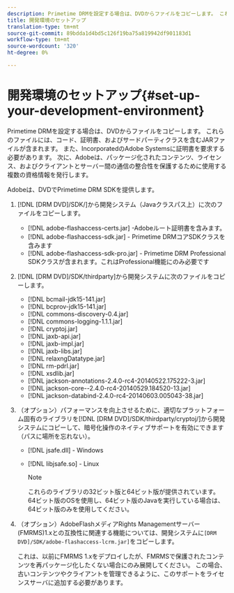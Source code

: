 ```yaml
---
description: Primetime DRMを設定する場合は、DVDからファイルをコピーします。 これらのファイルには、コード、証明書、およびサードパーティクラスを含むJARファイルが含まれます。 また、IncorporatedのAdobe Systemsに証明書を要求する必要があります。 次に、Adobeは、パッケージ化されたコンテンツ、ライセンス、およびクライアントとサーバー間の通信の整合性を保護するために使用する複数の資格情報を発行します。
title: 開発環境のセットアップ
translation-type: tm+mt
source-git-commit: 89bdda1d4bd5c126f19ba75a819942df901183d1
workflow-type: tm+mt
source-wordcount: '320'
ht-degree: 0%

---
```



# 開発環境のセットアップ{#set-up-your-development-environment}

Primetime DRMを設定する場合は、DVDからファイルをコピーします。 これらのファイルには、コード、証明書、およびサードパーティクラスを含むJARファイルが含まれます。 また、IncorporatedのAdobe Systemsに証明書を要求する必要があります。 次に、Adobeは、パッケージ化されたコンテンツ、ライセンス、およびクライアントとサーバー間の通信の整合性を保護するために使用する複数の資格情報を発行します。

Adobeは、DVDでPrimetime DRM SDKを提供します。

1. [!DNL [DRM DVD]/SDK/]から開発システム（Javaクラスパス上）に次のファイルをコピーします。

   * [!DNL adobe-flashaccess-certs.jar] -Adobeルート証明書を含みます。
   * [!DNL adobe-flashaccess-sdk.jar] - Primetime DRMコアSDKクラスを含みます
   * [!DNL adobe-flashaccess-sdk-pro.jar] - Primetime DRM Professional SDKクラスが含まれます。これはProfessional機能にのみ必要です

1. [!DNL [DRM DVD]/SDK/thirdparty]から開発システムに次のファイルをコピーします。

   * [!DNL bcmail-jdk15-141.jar]
   * [!DNL bcprov-jdk15-141.jar]
   * [!DNL commons-discovery-0.4.jar]
   * [!DNL commons-logging-1.1.1.jar]
   * [!DNL cryptoj.jar]
   * [!DNL jaxb-api.jar]
   * [!DNL jaxb-impl.jar]
   * [!DNL jaxb-libs.jar]
   * [!DNL relaxngDatatype.jar]
   * [!DNL rm-pdrl.jar]
   * [!DNL xsdlib.jar]
   * [!DNL jackson-annotations-2.4.0-rc4-20140522.175222-3.jar]
   * [!DNL jackson-core--2.4.0-rc4-20140529.184520-13.jar]
   * [!DNL jackson-databind-2.4.0-rc4-20140603.005043-38.jar]

1. （オプション）パフォーマンスを向上させるために、適切なプラットフォーム固有のライブラリを[!DNL [DRM DVD]/SDK/thirdparty/cryptoj/]から開発システムにコピーして、暗号化操作のネイティブサポートを有効にできます（パスに場所を忘れない）。

   * [!DNL jsafe.dll] - Windows
   * [!DNL libjsafe.so] - Linux

      >[!NOTE]
      >
      >これらのライブラリの32ビット版と64ビット版が提供されています。 64ビット版のOSを使用し、64ビット版のJavaを実行している場合は、64ビット版のみを使用してください。

1. （オプション）AdobeFlashメディアRights Managementサーバー(FMRMS)1.xとの互換性に関連する機能については、開発システムに`[DRM DVD]/SDK/adobe-flashaccess-lcrm.jar]`をコピーします。

   これは、以前にFMRMS 1.xをデプロイしたが、FMRMSで保護されたコンテンツを再パッケージ化したくない場合にのみ展開してください。 この場合、古いコンテンツやクライアントを管理できるように、このサポートをライセンスサーバに追加する必要があります。
